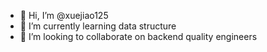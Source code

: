 - 👋 Hi, I’m @xuejiao125
- 🌱 I’m currently learning data structure
- 💞️ I’m looking to collaborate on backend quality engineers

<!---
xuejiao125/xuejiao125 is a ✨ special ✨ repository because its `README.md` (this file) appears on your GitHub profile.
You can click the Preview link to take a look at your changes.
--->
